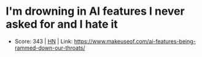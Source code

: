 # I'm drowning in AI features I never asked for and I hate it

- Score: 343 | [HN](https://news.ycombinator.com/item?id=45708066) | Link: https://www.makeuseof.com/ai-features-being-rammed-down-our-throats/

